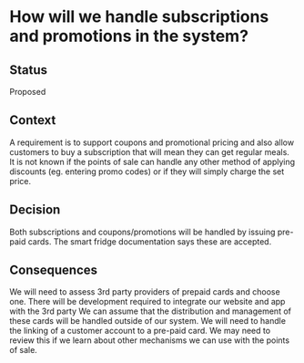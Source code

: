# How will we handle subscriptions and promotions in the system?

## Status
Proposed

## Context
A requirement is to support coupons and promotional pricing and also allow customers to buy a subscription that will mean they can get regular meals.
It is not known if the points of sale can handle any other method of applying discounts (eg. entering promo codes) or if they will simply charge the set price.

## Decision
Both subscriptions and coupons/promotions will be handled by issuing pre-paid cards.  The smart fridge documentation says these are accepted.

## Consequences
We will need to assess 3rd party providers of prepaid cards and choose one.
There will be development required to integrate our website and app with the 3rd party
We can assume that the distribution and management of these cards will be handled outside of our system.
We will need to handle the linking of a customer account to a pre-paid card.
We may need to review this if we learn about other mechanisms we can use with the points of sale.
